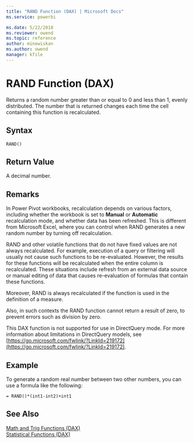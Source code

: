 ```yaml
---
title: "RAND Function (DAX) | Microsoft Docs"
ms.service: powerbi 

ms.date: 5/22/2018
ms.reviewer: owend
ms.topic: reference
author: minewiskan
ms.author: owend
manager: kfile
---
```

# RAND Function (DAX)
Returns a random number greater than or equal to 0 and less than 1, evenly distributed. The number that is returned changes each time the cell containing this function is recalculated.  
  
## Syntax  
  
```dax
RAND()  
```
  
## Return Value  
A decimal number.  
  
## Remarks  
In Power Pivot workbooks, recalculation depends on various factors, including whether the workbook is set to **Manual** or **Automatic** recalculation mode, and whether data has been refreshed. This is different from Microsoft Excel, where you can control when RAND generates a new random number by turning off recalculation.  
  
RAND and other volatile functions that do not have fixed values are not always recalculated. For example, execution of a query or filtering will usually not cause such functions to be re-evaluated. However, the results for these functions will be recalculated when the entire column is recalculated. These situations include refresh from an external data source or manual editing of data that causes re-evaluation of formulas that contain these functions.  
  
Moreover, RAND is always recalculated if the function is used in the definition of a measure.  
  
Also, in such contexts the RAND function cannot return a result of zero, to prevent errors such as division by zero.  
  
This DAX function is not supported for use in DirectQuery mode. For more information about limitations in DirectQuery models, see  [https://go.microsoft.com/fwlink/?LinkId=219172](https://go.microsoft.com/fwlink/?LinkId=219172).  
  
## Example  
To generate a random real number between two other numbers, you can use a formula like the following:  
  
```dax
= RAND()*(int1-int2)+int1  
```
  
## See Also  
[Math and Trig Functions &#40;DAX&#41;](math-and-trig-functions-dax.md)  
[Statistical Functions &#40;DAX&#41;](statistical-functions-dax.md)  
  
